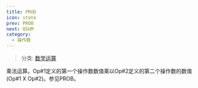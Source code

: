 ```yaml
---
title: PROD
icon: state
prev: PROB
next: QSUM
category:
  - 操作数
---
```


> 分类: [数学运算](/hb/operands/136/899/  "Zemax 操作数 数学运算")

乘法运算。Op#1定义的第一个操作数数值乘以Op#2定义的第二个操作数的数值(Op#1 X Op#2)。参见PROB。